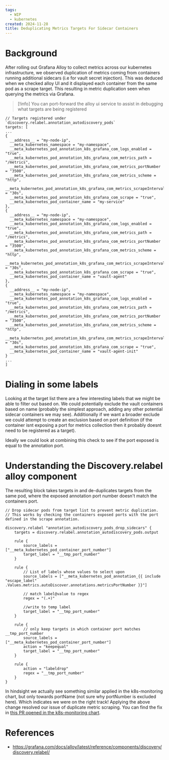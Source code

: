 ```yaml
---
tags:
  - WIP
  - kubernetes
created: 2024-11-28
title: Deduplicating Metrics Targets For Sidecar Containers
---
```


# Background

After rolling out Grafana Alloy to collect metrics across our kubernetes infrastructure, we observed duplication of metrics coming from containers running additional sidecars (i.e for vault secret injection). This was deduced when we checked alloy UI and it displayed each container from the same pod as a scrape target. This resulting in metric duplication seen when querying the metrics via Grafana.

> [!info]
> You can port-forward the alloy ui service to assist in debugging what targets are being registered

```
// Targets registered under `discovery.relabel.annotation_autodiscovery_pods`
targets: [
...
{
  __address__ = "my-node-ip",
  __meta_kubernetes_namespace = "my-namespace",
  __meta_kubernetes_pod_annotation_k8s_grafana_com_logs_enabled = "true",
  __meta_kubernetes_pod_annotation_k8s_grafana_com_metrics_path = "/metrics",
  __meta_kubernetes_pod_annotation_k8s_grafana_com_metrics_portNumber = "3500", 
  __meta_kubernetes_pod_annotation_k8s_grafana_com_metrics_scheme = "http", 
  __meta_kubernetes_pod_annotation_k8s_grafana_com_metrics_scrapeInterval = "30s",
  __meta_kubernetes_pod_annotation_k8s_grafana_com_scrape = "true",
  __meta_kubernetes_pod_container_name = "my-service"
},
{
  __address__ = "my-node-ip",
  __meta_kubernetes_namespace = "my-namespace",
  __meta_kubernetes_pod_annotation_k8s_grafana_com_logs_enabled = "true",
  __meta_kubernetes_pod_annotation_k8s_grafana_com_metrics_path = "/metrics",
  __meta_kubernetes_pod_annotation_k8s_grafana_com_metrics_portNumber = "3500", 
  __meta_kubernetes_pod_annotation_k8s_grafana_com_metrics_scheme = "http", 
  __meta_kubernetes_pod_annotation_k8s_grafana_com_metrics_scrapeInterval = "30s",
  __meta_kubernetes_pod_annotation_k8s_grafana_com_scrape = "true",
  __meta_kubernetes_pod_container_name = "vault-agent"
},
{
  __address__ = "my-node-ip",
  __meta_kubernetes_namespace = "my-namespace",
  __meta_kubernetes_pod_annotation_k8s_grafana_com_logs_enabled = "true",
  __meta_kubernetes_pod_annotation_k8s_grafana_com_metrics_path = "/metrics",
  __meta_kubernetes_pod_annotation_k8s_grafana_com_metrics_portNumber = "3500", 
  __meta_kubernetes_pod_annotation_k8s_grafana_com_metrics_scheme = "http", 
  __meta_kubernetes_pod_annotation_k8s_grafana_com_metrics_scrapeInterval = "30s",
  __meta_kubernetes_pod_annotation_k8s_grafana_com_scrape = "true",
  __meta_kubernetes_pod_container_name = "vault-agent-init"
}
...
]
```

# Dialing in some labels

Looking at the target list there are a few interesting labels that we might be able to filter out based on. We could potentially exclude the vault containers based on name (probably the simplest approach, adding any other potential sidecar containers we may see). Additionally if we want a broader exclude we could attempt to create an exclusion based on port definition (if the container isnt exposing a port for metrics collection then it probably doesnt need to be registered as a target).

Ideally we could look at combining this check to see if the port exposed is equal to the annotation port.

# Understanding the Discovery.relabel alloy component

The resulting block takes targets in and de-duplicates targets from the same pod, where the exposed annotation port number doesn't match the containers port.

```
// Drop sidecar pods from target list to prevent metric duplication.
// This works by checking the containers exposed ports with the port defined in the scrape annotation.

discovery.relabel "annotation_autodiscovery_pods_drop_sidecars" {
	targets = discovery.relabel.annotation_autodiscovery_pods.output

	rule {
		source_labels = ["__meta_kubernetes_pod_container_port_number"]
		target_label = "__tmp_port_number"
	}

	rule {
		// List of labels whose values to select upon
		source_labels = ["__meta_kubernetes_pod_annotation_{{ include "escape_label" .Values.metrics.autoDiscover.annotations.metricsPortNumber }}"]
		
		// match label@value to regex
		regex = "(.+)"
		
		//write to temp label
		target_label = "__tmp_port_number"
	}
	
	rule {
		// only keep targets in which container port matches __tmp_port_number
		source_labels = ["__meta_kubernetes_pod_container_port_number"]
		action = "keepequal"
		target_label = "__tmp_port_number"
	}
	
	rule {
		action = "labeldrop"
		regex = "__tmp_port_number"
	}
}
```

In hindsight we actually see something similar applied in the k8s-monitoring chart, but only towards portName (not sure why portNumber is excluded here). Which indicates we were on the right track! Applying the above change resolved our issue of duplicate metric scraping. You can find the fix in [this PR opened in the k8s-monitoring chart](https://github.com/grafana/k8s-monitoring-helm/pull/988).

# References

- https://grafana.com/docs/alloy/latest/reference/components/discovery/discovery.relabel/
